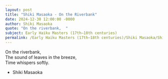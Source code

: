```yaml
---
layout: post
title: "Shiki Masaoka - On the Riverbank"
date: 2024-12-30 12:00:00 -0000
author: Shiki Masaoka
quote: "On the riverbank,  "
subject: Early Haiku Masters (17th–18th centuries)
permalink: /Early Haiku Masters (17th–18th centuries)/Shiki Masaoka/Shiki Masaoka - On the Riverbank
---
```


On the riverbank,  
The sound of leaves in the breeze,  
Time whispers softly.

- Shiki Masaoka
